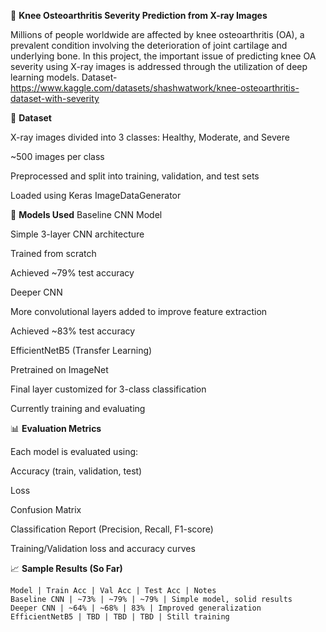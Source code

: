 🦴 **Knee Osteoarthritis Severity Prediction from X-ray Images**

Millions of people worldwide are affected by knee osteoarthritis (OA), a prevalent condition involving the deterioration of joint cartilage and underlying bone.
In this project, the important issue of predicting knee OA severity using X-ray images is addressed through the utilization of deep learning models.
Dataset- https://www.kaggle.com/datasets/shashwatwork/knee-osteoarthritis-dataset-with-severity


📁 **Dataset**

X-ray images divided into 3 classes: Healthy, Moderate, and Severe

~500 images per class

Preprocessed and split into training, validation, and test sets

Loaded using Keras ImageDataGenerator

🧠 **Models Used**
Baseline CNN Model

Simple 3-layer CNN architecture

Trained from scratch

Achieved ~79% test accuracy

Deeper CNN

More convolutional layers added to improve feature extraction

Achieved ~83% test accuracy

EfficientNetB5 (Transfer Learning)

Pretrained on ImageNet

Final layer customized for 3-class classification

Currently training and evaluating

📊 **Evaluation Metrics**

Each model is evaluated using:

Accuracy (train, validation, test)

Loss

Confusion Matrix

Classification Report (Precision, Recall, F1-score)

Training/Validation loss and accuracy curves


📈 **Sample Results (So Far)**

	Model | Train Acc | Val Acc | Test Acc | Notes
	Baseline CNN | ~73% | ~79% | ~79% | Simple model, solid results
	Deeper CNN | ~64% | ~68% | 83% | Improved generalization
	EfficientNetB5 | TBD | TBD | TBD | Still training
